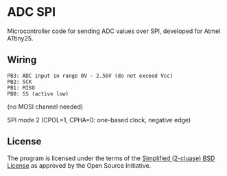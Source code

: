 ADC SPI
=======

Microcontroller code for sending ADC values over SPI, developed for
Atmel ATtiny25.

Wiring
------

    PB3: ADC input in range 0V - 2.56V (do not exceed Vcc)
    PB2: SCK
    PB1: MISO
    PB0: SS (active low)

(no MOSI channel needed)

SPI mode 2 (CPOL=1, CPHA=0: one-based clock, negative edge)

License
-------

The program is licensed under the terms of the
[Simplified (2-cluase) BSD License][license] as approved by the Open Source
Initiative.

  [license]: http://opensource.org/licenses/BSD-2-Clause "2-clause BSD License"
